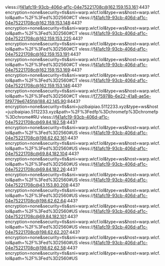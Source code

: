 vless://f41afc19-93cb-406d-af1c-04e75221708c@162.159.153.161:443?encryption=none&security=tls&sni=warp.wlcf.lol&type=ws&host=warp.wlcf.lol&path=%2F%3Fed%3D2560#CT
vless://f41afc19-93cb-406d-af1c-04e75221708c@162.159.153.148:443?encryption=none&security=tls&sni=warp.wlcf.lol&type=ws&host=warp.wlcf.lol&path=%2F%3Fed%3D2560#CT
vless://f41afc19-93cb-406d-af1c-04e75221708c@162.159.153.225:443?encryption=none&security=tls&sni=warp.wlcf.lol&type=ws&host=warp.wlcf.lol&path=%2F%3Fed%3D2560#CT
vless://f41afc19-93cb-406d-af1c-04e75221708c@162.159.153.191:443?encryption=none&security=tls&sni=warp.wlcf.lol&type=ws&host=warp.wlcf.lol&path=%2F%3Fed%3D2560#CT
vless://f41afc19-93cb-406d-af1c-04e75221708c@162.159.153.169:443?encryption=none&security=tls&sni=warp.wlcf.lol&type=ws&host=warp.wlcf.lol&path=%2F%3Fed%3D2560#CT
vless://f41afc19-93cb-406d-af1c-04e75221708c@162.159.153.146:443?encryption=none&security=tls&sni=warp.wlcf.lol&type=ws&host=warp.wlcf.lol&path=%2F%3Fed%3D2560#CT
vless://f775978b-6e22-41a8-ae5e-5f9779e6745f@188.42.145.90:8443?encryption=none&security=tls&sni=juzibaipiao.5112233.xyz&type=ws&host=juzibaipiao.5112233.xyz&path=%2F%3Fedfp%3Dchromefp%3Dchromefp%3Dchrome#RU
vless://f41afc19-93cb-406d-af1c-04e75221708c@69.84.182.58:443?encryption=none&security=tls&sni=warp.wlcf.lol&type=ws&host=warp.wlcf.lol&path=%2F%3Fed%3D2560#US
vless://f41afc19-93cb-406d-af1c-04e75221708c@198.62.62.161:443?encryption=none&security=tls&sni=warp.wlcf.lol&type=ws&host=warp.wlcf.lol&path=%2F%3Fed%3D2560#US
vless://f41afc19-93cb-406d-af1c-04e75221708c@69.84.182.104:443?encryption=none&security=tls&sni=warp.wlcf.lol&type=ws&host=warp.wlcf.lol&path=%2F%3Fed%3D2560#US
vless://f41afc19-93cb-406d-af1c-04e75221708c@69.84.182.26:443?encryption=none&security=tls&sni=warp.wlcf.lol&type=ws&host=warp.wlcf.lol&path=%2F%3Fed%3D2560#US
vless://f41afc19-93cb-406d-af1c-04e75221708c@43.153.80.208:443?encryption=none&security=tls&sni=warp.wlcf.lol&type=ws&host=warp.wlcf.lol&path=%2F%3Fed%3D2560#US
vless://f41afc19-93cb-406d-af1c-04e75221708c@198.62.62.64:443?encryption=none&security=tls&sni=warp.wlcf.lol&type=ws&host=warp.wlcf.lol&path=%2F%3Fed%3D2560#US
vless://f41afc19-93cb-406d-af1c-04e75221708c@69.84.182.101:443?encryption=none&security=tls&sni=warp.wlcf.lol&type=ws&host=warp.wlcf.lol&path=%2F%3Fed%3D2560#US
vless://f41afc19-93cb-406d-af1c-04e75221708c@198.62.62.207:443?encryption=none&security=tls&sni=warp.wlcf.lol&type=ws&host=warp.wlcf.lol&path=%2F%3Fed%3D2560#US
vless://f41afc19-93cb-406d-af1c-04e75221708c@198.62.62.58:443?encryption=none&security=tls&sni=warp.wlcf.lol&type=ws&host=warp.wlcf.lol&path=%2F%3Fed%3D2560#US
